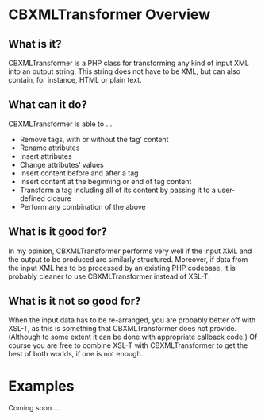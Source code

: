 CBXMLTransformer Overview
=========================

What is it?
--------------
CBXMLTransformer is a PHP class for transforming any kind of input XML into an output string. This string does not have to be XML, but can also contain, for instance, HTML or plain text.

What can it do?
----------------
CBXMLTransformer is able to …

* Remove tags, with or without the tag’ content
* Rename attributes
* Insert attributes
* Change attributes’ values
* Insert content before and after a tag
* Insert content at the beginning or end of tag content
* Transform a tag including all of its content by passing it to a user-defined closure
* Perform any combination of the above

What is it good for?
--------------------
In my opinion, CBXMLTransformer performs very well if the input XML and the output to be produced are similarly structured. Moreover, if data from the input XML has to be processed by an existing PHP codebase, it is probably cleaner to use CBXMLTransformer instead of XSL-T.

What is it not so good for?
----------------------------
When the input data has to be re-arranged, you are probably better off with XSL-T, as this is something that CBXMLTransformer does not provide. (Although to some extent it can be done with appropriate callback code.) Of course you are free to combine XSL-T with CBXMLTransformer to get the best of both worlds, if one is not enough.

Examples
===========

Coming soon ...